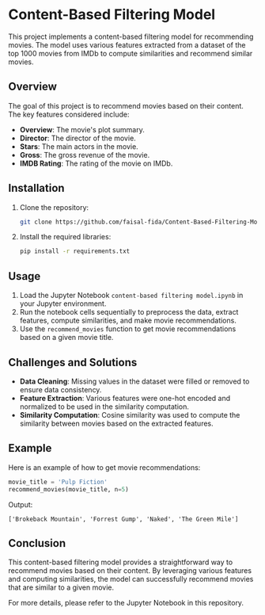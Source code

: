 # Content-Based Filtering Model

This project implements a content-based filtering model for recommending movies. The model uses various features extracted from a dataset of the top 1000 movies from IMDb to compute similarities and recommend similar movies.

## Overview

The goal of this project is to recommend movies based on their content. The key features considered include:

- **Overview**: The movie's plot summary.
- **Director**: The director of the movie.
- **Stars**: The main actors in the movie.
- **Gross**: The gross revenue of the movie.
- **IMDB Rating**: The rating of the movie on IMDb.

## Installation

1. Clone the repository:
    ```bash
    git clone https://github.com/faisal-fida/Content-Based-Filtering-Model.git
    ```
2. Install the required libraries:
    ```bash
    pip install -r requirements.txt
    ```

## Usage

1. Load the Jupyter Notebook `content-based filtering model.ipynb` in your Jupyter environment.
2. Run the notebook cells sequentially to preprocess the data, extract features, compute similarities, and make movie recommendations.
3. Use the `recommend_movies` function to get movie recommendations based on a given movie title.

## Challenges and Solutions

- **Data Cleaning**: Missing values in the dataset were filled or removed to ensure data consistency.
- **Feature Extraction**: Various features were one-hot encoded and normalized to be used in the similarity computation.
- **Similarity Computation**: Cosine similarity was used to compute the similarity between movies based on the extracted features.

## Example

Here is an example of how to get movie recommendations:

```python
movie_title = 'Pulp Fiction'
recommend_movies(movie_title, n=5)
```

Output:
```
['Brokeback Mountain', 'Forrest Gump', 'Naked', 'The Green Mile']
```

## Conclusion

This content-based filtering model provides a straightforward way to recommend movies based on their content. By leveraging various features and computing similarities, the model can successfully recommend movies that are similar to a given movie.

For more details, please refer to the Jupyter Notebook in this repository.
